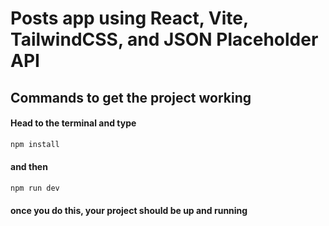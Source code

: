 # Posts app using React, Vite, TailwindCSS, and JSON Placeholder API

## Commands to get the project working
#### Head to the terminal and type

```bash
npm install
```
#### and then

```bash
npm run dev
```
#### once you do this, your project should be up and running
